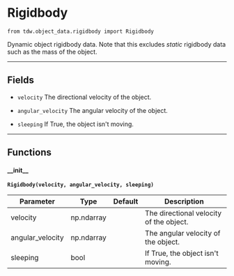 # Rigidbody

`from tdw.object_data.rigidbody import Rigidbody`

Dynamic object rigidbody data. Note that this excludes *static* rigidbody data such as the mass of the object.

***

## Fields

- `velocity` The directional velocity of the object.

- `angular_velocity` The angular velocity of the object.

- `sleeping` If True, the object isn't moving.

***

## Functions

#### \_\_init\_\_

**`Rigidbody(velocity, angular_velocity, sleeping)`**

| Parameter | Type | Default | Description |
| --- | --- | --- | --- |
| velocity |  np.ndarray |  | The directional velocity of the object. |
| angular_velocity |  np.ndarray |  | The angular velocity of the object. |
| sleeping |  bool |  | If True, the object isn't moving. |


